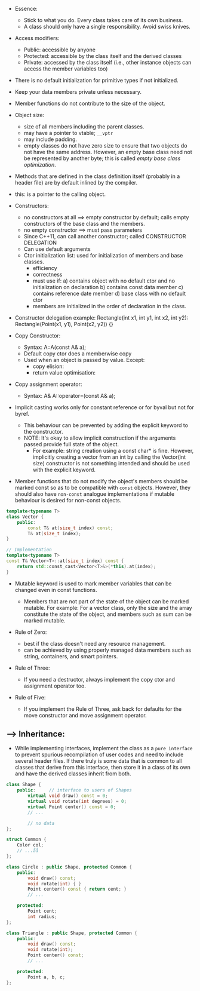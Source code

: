 - Essence:
  - Stick to what you do. Every class takes care of its own business.
  - A class should only have a single responsibility. Avoid swiss knives.

- Access modifiers:
  - Public: accessible by anyone
  - Protected: accessible by the class itself and the derived classes
  - Private: accessed by the class itself (i.e., other instance objects can access the member variables too)

- There is no default initialization for primitive types if not initialized.

- Keep your data members private unless necessary.

- Member functions do not contribute to the size of the object.

- Object size:
  - size of all members including the parent classes.
  - may have a pointer to vtable; `__vptr`
  - may include padding.
  - empty classes do not have zero size to ensure that two objects do not have the same address. However, an empty base class need not be represented by another byte; this is called _empty base class optimization_.

- Methods that are defined in the class definition itself (probably in a header file) are by default inlined by the compiler.

- this: is a pointer to the calling object.

- Constructors:
  - no constructors at all ==> empty constructor by default; calls empty constructors of the base class and the members.
  - no empty constructor ==> must pass parameters
  - Since C++11, can call another constructor; called CONSTRUCTOR DELEGATION
  - Can use default arguments
  - Ctor initialization list: used for initialization of members and base classes.
    - efficiency
    - correctness
    - must use if:
      a) contains object with no default ctor and no initialization on declaration
      b) contains const data member
      c) contains reference date member
      d) base class with no default ctor
    - members are initialized in the order of declaration in the class.

- Constructor delegation example:
  Rectangle(int x1, int y1, int x2, int y2): Rectangle(Point(x1, y1), Point(x2, y2)) {}

- Copy Constructor:
  - Syntax: A::A(const A& a);
  - Default copy ctor does a memberwise copy
  - Used when an object is passed by value. Except:
    - copy elision:
    - return value optimisation:

- Copy assignment operator:
  - Syntax: A& A::operator=(const A& a);

- Implicit casting works only for constant reference or for byval but not for byref.
  - This behaviour can be prevented by adding the explicit keyword to the constructor.
  - NOTE: It's okay to allow implicit construction if the arguments passed provide full state of the object.
    - For example: string creation using a const char* is fine. However, implicitly creating a vector from an int by calling the Vector(int size) constructor is not something intended and should be used with the explicit keyword.

- Member functions that do not modify the object's members should be marked const so as to be compatible with `const` objects. However, they should also have `non-const` analogue implementations if mutable behaviour is desired for non-const objects.
```c++
template<typename T>
class Vector {
    public:
        const T& at(size_t index) const;
        T& at(size_t index);
}

// Implementation
template<typename T>
const T& Vector<T>::at(size_t index) const {
    return std::const_cast<Vector<T>&>(*this).at(index);
}
```

- Mutable keyword is used to mark member variables that can be changed even in const functions.
  - Members that are not part of the state of the object can be marked mutable.
    For example: For a vector class, only the size and the array constitute the state of the object, and members such as sum can be marked mutable.

- Rule of Zero:
  - best if the class doesn't need any resource management.
  - can be achieved by using properly managed data members such as string, containers, and smart pointers.

- Rule of Three:
  - If you need a destructor, always implement the copy ctor and assignment operator too.

- Rule of Five:
  - If you implement the Rule of Three, ask back for defaults for the move constructor and move assignment operator.

--> Inheritance:
-

- While implementing interfaces, implement the class as a `pure interface` to prevent spurious recompilation of user codes and need to include several header files. If there truly is some data that is common to all classes that derive from this interface, then store it in a class of its own and have the derived classes inherit from both.
```c++
class Shape {
    public:		// interface to users of Shapes
        virtual void draw() const = 0;
        virtual void rotate(int degrees) = 0;
        virtual Point center() const = 0;
        // ...

        // no data
};

struct Common {
    Color col;
    // ...åå
};

class Circle : public Shape, protected Common {
    public:
        void draw() const;
        void rotate(int) { }
        Point center() const { return cent; }
        // ...

    protected:
        Point cent;
        int radius;
};

class Triangle : public Shape, protected Common {
    public:
        void draw() const;
        void rotate(int);
        Point center() const;
        // ...

    protected:
        Point a, b, c;
};
```
